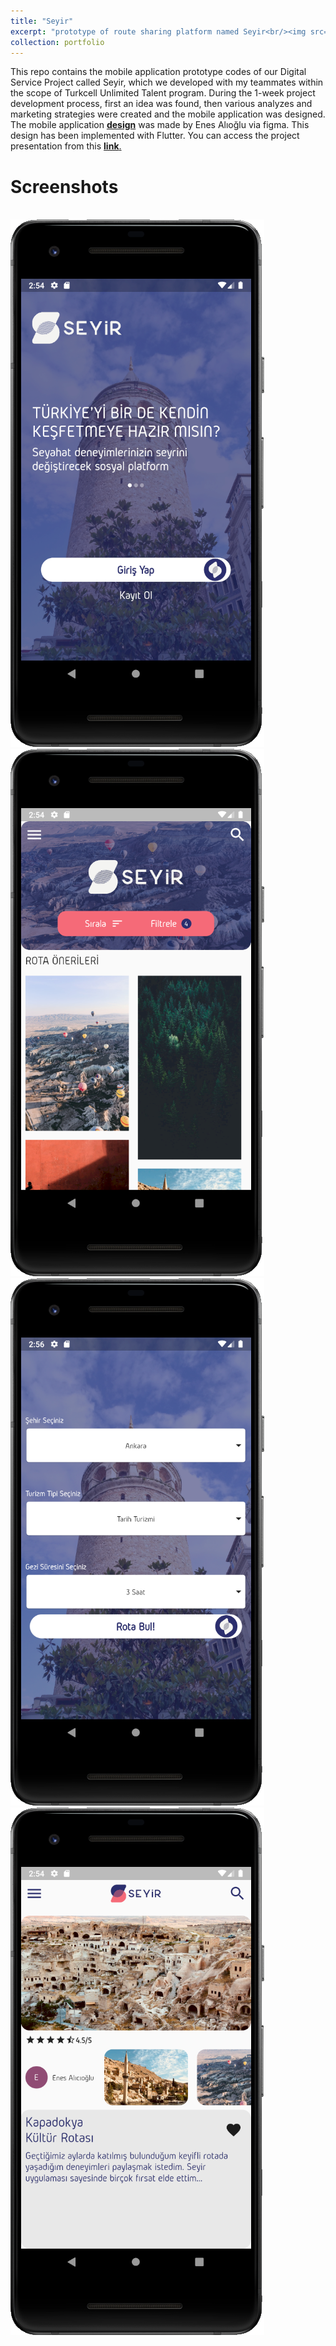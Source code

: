```yaml
---
title: "Seyir"
excerpt: "prototype of route sharing platform named Seyir<br/><img src='https://github.com/hakanbakacak/Seyir/blob/master/ss/login.PNG'>"
collection: portfolio
---
```


This repo contains the mobile application prototype codes of our Digital Service Project called Seyir, which we developed with my teammates within the scope of Turkcell Unlimited Talent program. During the 1-week project development process, first an idea was found, then various analyzes and marketing strategies were created and the mobile application was designed. The mobile application [**design**](https://www.figma.com/proto/VSC4tNCpSh5GY3r5qfM8E9/Seyir-App?node-id=83%3A329&viewport=-269%2C322%2C0.2075285017490387&scaling=scale-down) was made by Enes Alıoğlu via figma. This design has been implemented with Flutter. You can access the project presentation from this [**link**.](https://docs.google.com/presentation/d/19qBKF0mmcsd6jldlN8p6LXIufPd05f7c_3gnc96PEfQ/edit?usp=sharing)

<h1>Screenshots</h1><br/><img src='https://github.com/hakanbakacak/Seyir/blob/master/ss/login.PNG'><img src='https://github.com/hakanbakacak/Seyir/blob/master/ss/home.PNG'><br/>
<img src='https://github.com/hakanbakacak/Seyir/blob/master/ss/findRoute.PNG'><img src='https://github.com/hakanbakacak/Seyir/blob/master/ss/routeDetail.PNG'>
